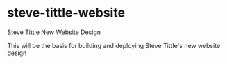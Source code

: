 # steve-tittle-website
Steve Tittle New Website Design

This will be the basis for building and deploying Steve Tittle's new website design
